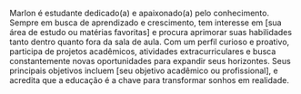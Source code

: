   Marlon é estudante dedicado(a) e apaixonado(a) pelo conhecimento. Sempre em busca de aprendizado e crescimento, tem interesse em [sua área de estudo ou matérias favoritas] e procura aprimorar suas habilidades tanto dentro quanto fora da sala de aula. Com um perfil curioso e proativo, participa de projetos acadêmicos, atividades extracurriculares e busca constantemente novas oportunidades para expandir seus horizontes. Seus principais objetivos incluem [seu objetivo acadêmico ou profissional], e acredita que a educação é a chave para transformar sonhos em realidade.


